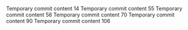 Temporary commit content 14
Temporary commit content 55
Temporary commit content 56
Temporary commit content 70
Temporary commit content 90
Temporary commit content 106
